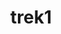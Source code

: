 ---
title: trek1
category: blog
lat: 18.65157
lng: 98.66347
image: https://s3-us-west-2.amazonaws.com/travels2013/2014-01-10 20:52:05 PST.jpg
observation: 20140110205205PST
---